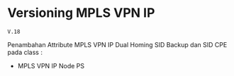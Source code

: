 # Versioning MPLS VPN IP

```
V.18
```
Penambahan Attribute MPLS VPN IP Dual Homing SID Backup dan SID CPE pada class :
* MPLS VPN IP Node PS